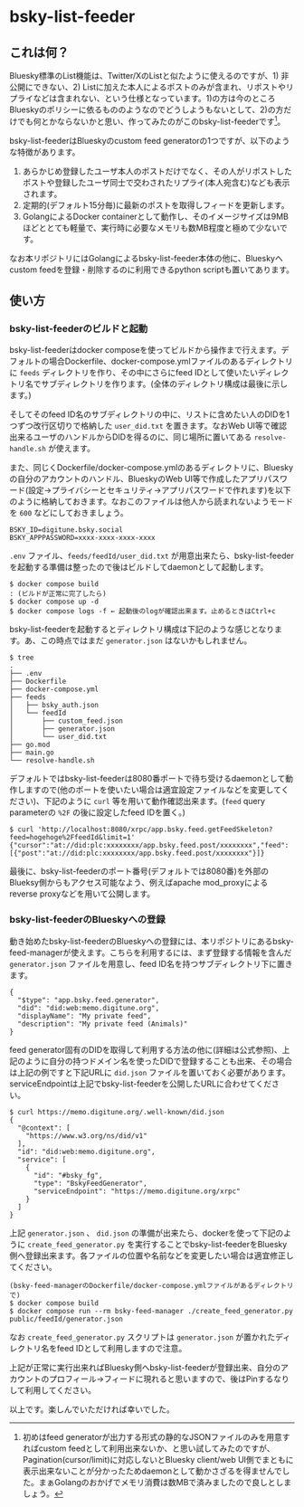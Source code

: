 # bsky-list-feeder

## これは何？

Bluesky標準のList機能は、Twitter/XのListと似たように使えるのですが、1) 非公開にできない、2) Listに加えた本人によるポストのみが含まれ、リポストやリプライなどは含まれない、という仕様となっています。1)の方は今のところBlueskyのポリシーに依るもののようなのでどうしようもないとして、2)の方だけでも何とかならないかと思い、作ってみたのがこのbsky-list-feederです[^1]。

[^1]: 初めはfeed generatorが出力する形式の静的なJSONファイルのみを用意すればcustom feedとして利用出来ないか、と思い試してみたのですが、Pagination(cursor/limit)に対応しないとBluesky client/web UI側でまともに表示出来ないことが分かったためdaemonとして動かさざるを得ませんでした。まぁGolangのおかげでメモリ消費は数MBで済みましたので良しとしましょう。

bsky-list-feederはBlueskyのcustom feed generatorの1つですが、以下のような特徴があります。

1. あらかじめ登録したユーザ本人のポストだけでなく、その人がリポストしたポストや登録したユーザ同士で交わされたリプライ(本人宛含む)なども表示されます。
2. 定期的(デフォルト15分毎)に最新のポストを取得しフィードを更新します。
3. GolangによるDocker containerとして動作し、そのイメージサイズは9MBほどととても軽量で、実行時に必要なメモリも数MB程度と極めて少ないです。

なお本リポジトリにはGolangによるbsky-list-feeder本体の他に、Blueskyへcustom feedを登録・削除するのに利用できるpython scriptも置いてあります。

## 使い方

### bsky-list-feederのビルドと起動

bsky-list-feederはdocker composeを使ってビルドから操作まで行えます。デフォルトの場合Dockerfile、docker-compose.ymlファイルのあるディレクトリに `feeds` ディレクトリを作り、その中にさらにfeed IDとして使いたいディレクトリ名でサブディレクトリを作ります。(全体のディレクトリ構成は最後に示します。)

そしてそのfeed ID名のサブディレクトリの中に、リストに含めたい人のDIDを1つずつ改行区切りで格納した `user_did.txt` を置きます。なおWeb UI等で確認出来るユーザのハンドルからDIDを得るのに、同じ場所に置いてある `resolve-handle.sh` が使えます。

また、同じくDockerfile/docker-compose.ymlのあるディレクトリに、Blueskyの自分のアカウントのハンドル、BlueskyのWeb UI等で作成したアプリパスワード(設定→プライバシーとセキュリティ→アプリパスワードで作れます)を以下のように格納しておきます。なおこのファイルは他人から読まれないようモードを `600` などにしておきましょう。

```
BSKY_ID=digitune.bsky.social
BSKY_APPPASSWORD=xxxx-xxxx-xxxx-xxxx
```

`.env` ファイル、`feeds/feedId/user_did.txt` が用意出来たら、bsky-list-feederを起動する準備は整ったので後はビルドしてdaemonとして起動します。

```
$ docker compose build
: (ビルドが正常に完了したら)
$ docker compose up -d
$ docker compose logs -f ← 起動後のlogが確認出来ます。止めるときはCtrl+c
```

bsky-list-feederを起動するとディレクトリ構成は下記のような感じとなります。あ、この時点ではまだ `generator.json` はないかもしれません。

```
$ tree
.
├── .env
├── Dockerfile
├── docker-compose.yml
├── feeds
│   ├── bsky_auth.json
│   └── feedId
│       ├── custom_feed.json
│       ├── generator.json
│       └── user_did.txt
├── go.mod
├── main.go
└── resolve-handle.sh
```

デフォルトではbsky-list-feederは8080番ポートで待ち受けるdaemonとして動作しますので(他のポートを使いたい場合は適宜設定ファイルなどを変更してください)、下記のように `curl` 等を用いて動作確認出来ます。(`feed` query parameterの `%2F` の後に設定したfeed IDを置く。)

```
$ curl 'http://localhost:8080/xrpc/app.bsky.feed.getFeedSkeleton?feed=hogehoge%2FfeedId&limit=1'
{"cursor":"at://did:plc:xxxxxxxx/app.bsky.feed.post/xxxxxxxx","feed":[{"post":"at://did:plc:xxxxxxxx/app.bsky.feed.post/xxxxxxxx"}]}
```

最後に、bsky-list-feederのポート番号(デフォルトでは8080番)を外部のBlueksy側からもアクセス可能なよう、例えばapache mod_proxyによるreverse proxyなどを用いて公開します。

### bsky-list-feederのBlueskyへの登録

動き始めたbsky-list-feederのBlueskyへの登録には、本リポジトリにあるbsky-feed-managerが使えます。こちらを利用するには、まず登録する情報を含んだ `generator.json` ファイルを用意し、feed ID名を持つサブディレクトリ下に置きます。

```
{
  "$type": "app.bsky.feed.generator",
  "did": "did:web:memo.digitune.org",
  "displayName": "My private feed",
  "description": "My private feed (Animals)"
}
```

feed generator固有のDIDを取得して利用する方法の他に(詳細は公式参照)、上記のように自分の持つドメイン名を使ったDIDで登録することも出来、その場合は上記の例ですと下記URLに `did.json` ファイルを置いておく必要があります。serviceEndpointは上記でbsky-list-feederを公開したURLに合わせてください。

```
$ curl https://memo.digitune.org/.well-known/did.json
{
  "@context": [
    "https://www.w3.org/ns/did/v1"
  ],
  "id": "did:web:memo.digitune.org",
  "service": [
    {
      "id": "#bsky_fg",
      "type": "BskyFeedGenerator",
      "serviceEndpoint": "https://memo.digitune.org/xrpc"
    }
  ]
}
```

上記 `generator.json` 、 `did.json` の準備が出来たら、dockerを使って下記のように `create_feed_generator.py` を実行することでbsky-list-feederをBluesky側へ登録出来ます。各ファイルの位置や名前などを変更したい場合は適宜修正してください。

```
(bsky-feed-managerのDockerfile/docker-compose.ymlファイルがあるディレクトリで)
$ docker compose build
$ docker compose run --rm bsky-feed-manager ./create_feed_generator.py public/feedId/generator.json
```

なお `create_feed_generator.py` スクリプトは `generator.json` が置かれたディレクトリ名をfeed IDとして利用しますので注意。

上記が正常に実行出来ればBluesky側へbsky-list-feederが登録出来、自分のアカウントのプロフィール→フィードに現れると思いますので、後はPinするなりして利用してください。

以上です。楽しんでいただければ幸いでした。
